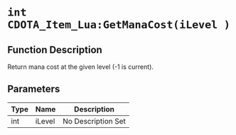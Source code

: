 # `int CDOTA_Item_Lua:GetManaCost(iLevel )`
## Function Description
Return mana cost at the given level (-1 is current).
## Parameters
Type|Name|Description
--|--|--
int|iLevel|No Description Set
